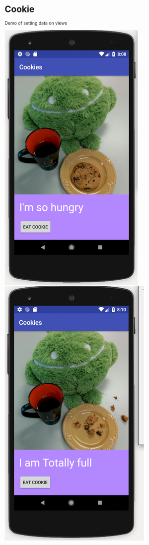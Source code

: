# Cookie
Demo of setting data on views

![cookie_scrnShot](cookie_scrnShot/cookie_scrnshot1.png "")
![cookie_scrnShot](cookie_scrnShot/cookie_scrnshot2.png "")
